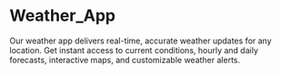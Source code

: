 # Weather_App
Our weather app delivers real-time, accurate weather updates for any location. Get instant access to current conditions, hourly and daily forecasts, interactive maps, and customizable weather alerts. 
